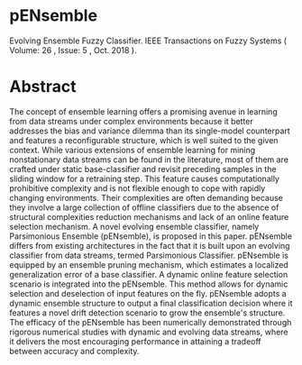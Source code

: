 # pENsemble
Evolving Ensemble Fuzzy Classifier. IEEE Transactions on Fuzzy Systems ( Volume: 26 , Issue: 5 , Oct. 2018 ).

# Abstract
The concept of ensemble learning offers a promising avenue in learning from data streams under complex environments because it better addresses the bias and variance dilemma than its single-model counterpart and features a reconfigurable structure, which is well suited to the given context. While various extensions of ensemble learning for mining nonstationary data streams can be found in the literature, most of them are crafted under static base-classifier and revisit preceding samples in the sliding window for a retraining step. This feature causes computationally prohibitive complexity and is not flexible enough to cope with rapidly changing environments. Their complexities are often demanding because they involve a large collection of offline classifiers due to the absence of structural complexities reduction mechanisms and lack of an online feature selection mechanism. A novel evolving ensemble classifier, namely Parsimonious Ensemble (pENsemble), is proposed in this paper. pENsemble differs from existing architectures in the fact that it is built upon an evolving classifier from data streams, termed Parsimonious Classifier. pENsemble is equipped by an ensemble pruning mechanism, which estimates a localized generalization error of a base classifier. A dynamic online feature selection scenario is integrated into the pENsemble. This method allows for dynamic selection and deselection of input features on the fly. pENsemble adopts a dynamic ensemble structure to output a final classification decision where it features a novel drift detection scenario to grow the ensemble's structure. The efficacy of the pENsemble has been numerically demonstrated through rigorous numerical studies with dynamic and evolving data streams, where it delivers the most encouraging performance in attaining a tradeoff between accuracy and complexity.
